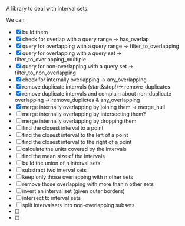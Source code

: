 A library to deal with interval sets.

We can
- [x] build them
- [x] check for overlap with a query range -> has_overlap
- [x] query for overlapping with a query range -> filter_to_overlapping
- [x] query for overlapping with a query set -> filter_to_overlapping_multiple
- [x] query for non-overlapping with a query set -> filter_to_non_overlapping
- [x] check for internally overlapping -> any_overlapping
- [x] remove duplicate intervals (start&stop!)-> remove_duplicates
- [x] remove duplicate intervals and complain about non-duplicate overlapping ->
  remove_duplictes & any_overlapping
- [x] merge internally overlapping by joining them -> merge_hull
- [ ] merge internally overlapping by intersecting them?
- [ ] merge internally overlapping by dropping them
- [ ] find the closest interval to a point
- [ ] find the closest interval to the left of a point
- [ ] find the closest interval to the right of a point
- [ ] calculate the units covered by the intervals
- [ ] find the mean size of the intervals
- [ ] build the union of n interval sets
- [ ] substract two interval sets 
- [ ] keep only those overlapping with n other sets
- [ ] remove those overlapping with more than n other sets
- [ ] invert an interval set (given outer borders)
- [ ] intersect to interval sets
- [ ] split intervalsets into non-overlapping subsets
- [ ]
- [ ]
